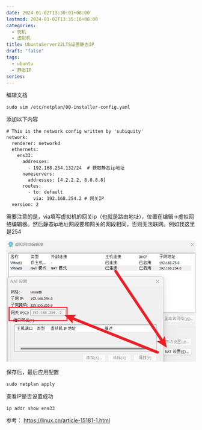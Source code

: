 ```yaml
---
date: 2024-01-02T13:30:01+08:00
lastmod: 2024-01-02T13:35:16+08:00
categories:
  - 玩机
  - 虚拟机
title: UbuntuServer22LTS设置静态IP
draft: "false"
tags:
  - ubuntu
  - 静态IP
series: 
---
```


编辑文档
```shell
sudo vim /etc/netplan/00-installer-config.yaml
```
添加以下内容
```
# This is the network config written by 'subiquity'
network:
  renderer: networkd
  ethernets:
    ens33:
      addresses:
        - 192.168.254.132/24  # 获取静态ip地址
      nameservers:
        addresses: [4.2.2.2, 8.8.8.8]
      routes:
        - to: default
          via: 192.168.254.2 # 网关IP
  version: 2
```

需要注意的是，via填写虚拟机的网关ip（也就是路由地址），位置在编辑->虚拟网络编辑器。然后静态ip地址网段要和网关的网段相同，否则无法联网。例如我这里是254

![](Pasted%20image%2020240902181639.png)


保存后，最后应用配置 
```
sudo netplan apply
```

查看IP是否设置成功
```
ip addr show ens33
```

参考： https://linux.cn/article-15181-1.html